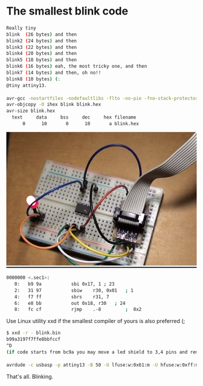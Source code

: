 # The smallest blink code
```sh
Really tiny 
blink  (26 bytes) and then
blink2 (24 bytes) and then
blink3 (22 bytes) and then
blink4 (20 bytes) and then
blink5 (18 bytes) and then
blink6 (16 bytes) eah, the most tricky one, and then
blink7 (14 bytes) and then, oh no!!
blink8 (10 bytes) (:
@tiny attiny13.

avr-gcc -nostartfiles -nodefaultlibs -flto -no-pie -fno-stack-protector -fno-pic -Wall -Os -mmcu=attiny13 -o blink blink6.S
avr-objcopy -O ihex blink blink.hex
avr-size blink.hex
  text	   data	    bss	    dec	    hex	filename
      0	     10	      0	     10	      a	blink.hex
```
![screenshot](blink.png)

```sh
0000000 <.sec1>:
   0:	b9 9a       	sbi	0x17, 1	; 23
   2:	31 97       	sbiw	r30, 0x01	; 1
   4:	f7 ff       	sbrs	r31, 7
   6:	e8 bb       	out	0x18, r30	; 24
   8:	fc cf       	rjmp	.-8      	;  0x2
```
Use Linux utility xxd if the smallest compiler of yours is also preferred (;
```sh
$ xxd -r - blink.bin
b99a3197f7ffe8bbfccf
^D
(if code starts from bc9a you may move a led shield to 3,4 pins and remove its spare wires)

avrdude -c usbasp -p attiny13 -B 50 -U lfuse:w:0x61:m -U hfuse:w:0xff:m  -U flash:w:blink.bin:r
```
That's all.
Blinking.
